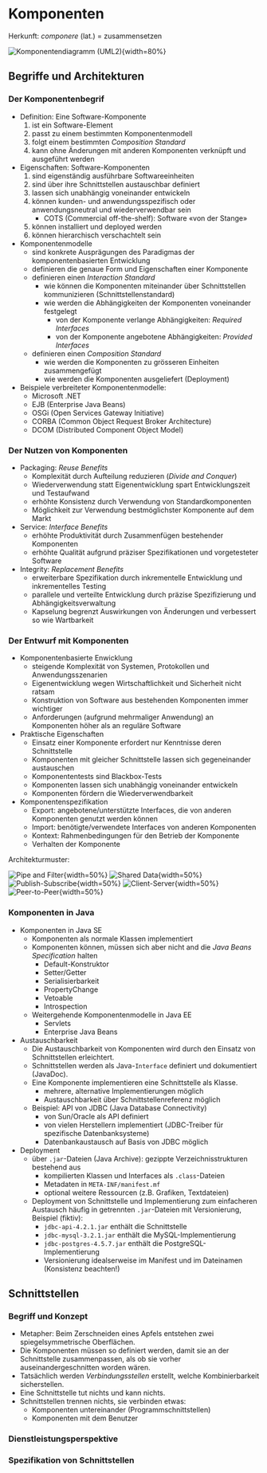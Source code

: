 # Komponenten

Herkunft: _componere_ (lat.) = zusammensetzen

![Komponentendiagramm (UML2)](komponentendiagramm.png){width=80%}

## Begriffe und Architekturen

### Der Komponentenbegrif

- Definition: Eine Software-Komponente
    1. ist ein Software-Element
    2. passt zu einem bestimmten Komponentenmodell
    3. folgt einem bestimmten _Composition Standard_
    4. kann ohne Änderungen mit anderen Komponenten verknüpft und ausgeführt werden
- Eigenschaften: Software-Komponenten
    1. sind eigenständig ausführbare Softwareeinheiten
    2. sind über ihre Schnittstellen austauschbar definiert
    3. lassen sich unabhängig voneinander entwickeln
    4. können kunden- und anwendungsspezifisch oder anwendungsneutral und wiederverwendbar sein
        - COTS (Commercial off-the-shelf): Software «von der Stange»
    5. können installiert und deployed werden
    6. können hierarchisch verschachtelt sein
- Komponentenmodelle
    - sind konkrete Ausprägungen des Paradigmas der komponentenbasierten Entwicklung
    - definieren die genaue Form und Eigenschaften einer Komponente
    - definieren einen _Interaction Standard_ 
        - wie können die Komponenten miteinander über Schnittstellen kommunizieren (Schnittstellenstandard)
        - wie werden die Abhängigkeiten der Komponenten voneinander festgelegt
            - von der Komponente verlange Abhängigkeiten: _Required Interfaces_
            - von der Komponente angebotene Abhängigkeiten: _Provided Interfaces_
    - definieren einen _Composition Standard_ 
        - wie werden die Komponenten zu grösseren Einheiten zusammengefügt
        - wie werden die Komponenten ausgeliefert (Deployment)
- Beispiele verbreiteter Komponentenmodelle:
    - Microsoft .NET
    - EJB (Enterprise Java Beans)
    - OSGi (Open Services Gateway Initiative)
    - CORBA (Common Object Request Broker Architecture)
    - DCOM (Distributed Component Object Model)

### Der Nutzen von Komponenten

- Packaging: _Reuse Benefits_
    - Komplexität durch Aufteilung reduzieren (_Divide and Conquer_)
    - Wiederverwendung statt Eigenentwicklung spart Entwicklungszeit und Testaufwand
    - erhöhte Konsistenz durch Verwendung von Standardkomponenten
    - Möglichkeit zur Verwendung bestmöglichster Komponente auf dem Markt
- Service: _Interface Benefits_
    - erhöhte Produktivität durch Zusammenfügen bestehender Komponenten
    - erhöhte Qualität aufgrund präziser Spezifikationen und vorgetesteter Software
- Integrity: _Replacement Benefits_
    - erweiterbare Spezifikation durch inkrementelle Entwicklung und inkrementelles Testing
    - parallele und verteilte Entwicklung durch präzise Spezifizierung und Abhängigkeitsverwaltung
    - Kapselung begrenzt Auswirkungen von Änderungen und verbessert so wie Wartbarkeit

### Der Entwurf mit Komponenten

- Komponentenbasierte Enwicklung
    - steigende Komplexität von Systemen, Protokollen und Anwendungsszenarien
    - Eigenentwicklung wegen Wirtschaftlichkeit und Sicherheit nicht ratsam
    - Konstruktion von Software aus bestehenden Komponenten immer wichtiger
    - Anforderungen (aufgrund mehrmaliger Anwendung) an Komponenten höher als an reguläre Software
- Praktische Eigenschaften
    - Einsatz einer Komponente erfordert nur Kenntnisse deren Schnittstelle
    - Komponenten mit gleicher Schnittstelle lassen sich gegeneinander austauschen
    - Komponententests sind Blackbox-Tests
    - Komponenten lassen sich unabhängig voneinander entwickeln
    - Komponenten fördern die Wiederverwendbarkeit
- Komponentenspezifikation
    - Export: angebotene/unterstützte Interfaces, die von anderen Komponenten genutzt werden können
    - Import: benötigte/verwendete Interfaces von anderen Komponenten
    - Kontext: Rahmenbedingungen für den Betrieb der Komponente
    - Verhalten der Komponente

Architekturmuster:

![Pipe and Filter](pipe-and-filter.png){width=50%}
![Shared Data](shared-data.png){width=50%}
![Publish-Subscribe](publish-subscribe.png){width=50%}
![Client-Server](client-server.png){width=50%}
![Peer-to-Peer](peer-to-peer.png){width=50%}

### Komponenten in Java

- Komponenten in Java SE
    - Komponenten als normale Klassen implementiert
    - Komponenten können, müssen sich aber nicht and die _Java Beans Specification_ halten
        - Default-Konstruktor
        - Setter/Getter
        - Serialisierbarkeit
        - PropertyChange
        - Vetoable
        - Introspection
    - Weitergehende Komponentenmodelle in Java EE
        - Servlets
        - Enterprise Java Beans
- Austauschbarkeit
    - Die Austauschbarkeit von Komponenten wird durch den Einsatz von Schnittstellen erleichtert.
    - Schnittstellen werden als Java-`Interface` definiert und dokumentiert (JavaDoc).
    - Eine Komponente implementieren eine Schnittstelle als Klasse.
        - mehrere, alternative Implementierungen möglich
        - Austauschbarkeit über Schnittstellenreferenz möglich
    - Beispiel: API von JDBC (Java Database Connectivity)
        - von Sun/Oracle als API definiert
        - von vielen Herstellern implementiert (JDBC-Treiber für spezifische Datenbanksysteme)
        - Datenbankaustausch auf Basis von JDBC möglich
- Deployment
    - über `.jar`-Dateien (Java Archive): gezippte Verzeichnisstrukturen bestehend aus
        - kompilierten Klassen und Interfaces als `.class`-Dateien
        - Metadaten in `META-INF/manifest.mf`
        - optional weitere Ressourcen (z.B. Grafiken, Textdateien)
    - Deployment von Schnittstelle und Implementierung zum einfacheren Austausch häufig in getrennten `.jar`-Dateien mit Versionierung, Beispiel (fiktiv):
        - `jdbc-api-4.2.1.jar` enthält die Schnittstelle
        - `jdbc-mysql-3.2.1.jar` enthält die MySQL-Implementierung
        - `jdbc-postgres-4.5.7.jar` enthält die PostgreSQL-Implementierung
        - Versionierung idealserweise im Manifest und im Dateinamen (Konsistenz beachten!)

## Schnittstellen

### Begriff und Konzept

- Metapher: Beim Zerschneiden eines Apfels entstehen zwei spiegelsymmetrische Oberflächen.
- Die Komponenten müssen so definiert werden, damit sie an der Schnittstelle zusammenpassen, als ob sie vorher auseinandergeschnitten worden wären.
- Tatsächlich werden _Verbindungsstellen_ erstellt, welche Kombinierbarkeit sicherstellen.
- Eine Schnittstelle tut nichts und kann nichts.
- Schnittstellen trennen nichts, sie verbinden etwas:
    - Komponenten untereinander (Programmschnittstellen)
    - Komponenten mit dem Benutzer 

### Dienstleistungsperspektive

### Spezifikation von Schnittstellen
